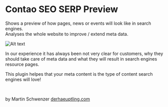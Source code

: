 # Contao SEO SERP Preview

Shows a preview of how pages, news or events will look like in search engines. <br>
Analyses the whole website to improve / extend meta data.

![Alt text](../screenshots/screenshot.jpg?raw=true)

In our experience it has always been not very clear for customers, why they should take care of meta data and what they will result in search engines resource pages.

This plugin helpes that your meta content is the type of content search engines will love!

<br>

by Martin Schwenzer [derhaeuptling.com](https://derhaeuptling.com/)

